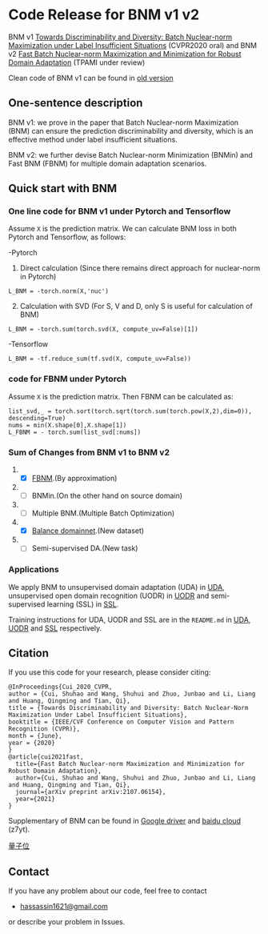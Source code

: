 # Code Release for BNM v1 v2
BNM v1 [Towards Discriminability and Diversity: Batch Nuclear-norm Maximization under Label Insufficient Situations](https://arxiv.org/abs/2003.12237) (CVPR2020 oral)
and BNM v2 [Fast Batch Nuclear-norm Maximization and Minimization for Robust Domain Adaptation](https://arxiv.org/abs/2107.06154) (TPAMI under review)

Clean code of BNM v1 can be found in [old version](https://github.com/cuishuhao/BNM/tree/BNMv1)

## One-sentence description
BNM v1: we prove in the paper that Batch Nuclear-norm Maximization (BNM) can ensure the prediction discriminability and diversity, which is an effective method under label insufficient situations.

BNM v2: we further devise Batch Nuclear-norm Minimization (BNMin) and Fast BNM (FBNM) for multiple domain adaptation scenarios.

## Quick start with BNM

### One line code for BNM v1 under Pytorch and Tensorflow

Assume `X` is the prediction matrix. We can calculate BNM loss in both Pytorch and Tensorflow, as follows:
 
-Pytorch

1. Direct calculation (Since there remains direct approach for nuclear-norm in Pytorch)
```
L_BNM = -torch.norm(X,'nuc')
```
2. Calculation with SVD (For S, V and D, only S is useful for calculation of BNM)
```
L_BNM = -torch.sum(torch.svd(X, compute_uv=False)[1])
```
-Tensorflow
```
L_BNM = -tf.reduce_sum(tf.svd(X, compute_uv=False))
```

### code for FBNM under Pytorch
Assume `X` is the prediction matrix. Then FBNM can be calculated as:
```
list_svd,_ = torch.sort(torch.sqrt(torch.sum(torch.pow(X,2),dim=0)), descending=True)
nums = min(X.shape[0],X.shape[1])
L_FBNM = - torch.sum(list_svd[:nums])
```

### Sum of Changes from BNM v1 to BNM v2
1. - [x] [FBNM](https://github.com/cuishuhao/BNM/blob/master/DA/BNM/train_image.py#L167).(By approximation)
2. - [ ] BNMin.(On the other hand on source domain)
3. - [ ] Multiple BNM.(Multiple Batch Optimization)
4. - [x] [Balance domainnet](https://github.com/cuishuhao/BNM/tree/master/DA/data/Balance_Domainnet).(New dataset)
5. - [ ] Semi-supervised DA.(New task)

### Applications
We apply BNM to unsupervised domain adaptation (UDA) in [UDA](UDA), unsupervised open domain recognition (UODR) in [UODR](UODR) and semi-supervised learning (SSL) in [SSL](SSL).

Training instructions for UDA, UODR and SSL are in the `README.md` in [UDA](UDA), [UODR](UODR) and [SSL](SSL) respectively.

## Citation
If you use this code for your research, please consider citing:
```
@InProceedings{Cui_2020_CVPR,
author = {Cui, Shuhao and Wang, Shuhui and Zhuo, Junbao and Li, Liang and Huang, Qingming and Tian, Qi},
title = {Towards Discriminability and Diversity: Batch Nuclear-Norm Maximization Under Label Insufficient Situations},
booktitle = {IEEE/CVF Conference on Computer Vision and Pattern Recognition (CVPR)},
month = {June},
year = {2020}
}
@article{cui2021fast,
  title={Fast Batch Nuclear-norm Maximization and Minimization for Robust Domain Adaptation},
  author={Cui, Shuhao and Wang, Shuhui and Zhuo, Junbao and Li, Liang and Huang, Qingming and Tian, Qi},
  journal={arXiv preprint arXiv:2107.06154},
  year={2021}
}
```
Supplementary of BNM can be found in [Google driver](https://drive.google.com/file/d/15WOL2wFCSYVbPQfZ0OOSwtBXlcvgw8kA/view?usp=sharing)
 and [baidu cloud](https://pan.baidu.com/s/1eZAguvOXUOa0k_sietA8Zg) (z7yt).
 
[量子位](https://zhuanlan.zhihu.com/p/124860496)

## Contact
If you have any problem about our code, feel free to contact
- hassassin1621@gmail.com

or describe your problem in Issues.

